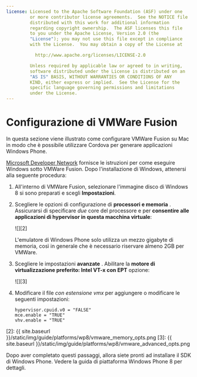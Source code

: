 ```yaml
---
license: Licensed to the Apache Software Foundation (ASF) under one
         or more contributor license agreements.  See the NOTICE file
         distributed with this work for additional information
         regarding copyright ownership.  The ASF licenses this file
         to you under the Apache License, Version 2.0 (the
         "License"); you may not use this file except in compliance
         with the License.  You may obtain a copy of the License at

           http://www.apache.org/licenses/LICENSE-2.0

         Unless required by applicable law or agreed to in writing,
         software distributed under the License is distributed on an
         "AS IS" BASIS, WITHOUT WARRANTIES OR CONDITIONS OF ANY
         KIND, either express or implied.  See the License for the
         specific language governing permissions and limitations
         under the License.
---
```


# Configurazione di VMWare Fusion

In questa sezione viene illustrato come configurare VMWare Fusion su Mac in modo che è possibile utilizzare Cordova per generare applicazioni Windows Phone.

[Microsoft Developer Network][1] fornisce le istruzioni per come eseguire Windows sotto VMWare Fusion. Dopo l'installazione di Windows, attenersi alla seguente procedura:

 [1]: http://msdn.microsoft.com/en-US/library/windows/apps/jj945426

1.  All'interno di VMWare Fusion, selezionare l'immagine disco di Windows 8 si sono preparati e scegli **Impostazioni**.

2.  Scegliere le opzioni di configurazione di **processori e memoria** . Assicurarsi di specificare *due* core del processore e per **consentire alle applicazioni di hypervisor in questa macchina virtuale**:

    ![][2]

    L'emulatore di Windows Phone solo utilizza un mezzo gigabyte di memoria, così in generale che è necessario riservare almeno 2GB per VMWare.

3.  Scegliere le impostazioni **avanzate** . Abilitare la **motore di virtualizzazione preferito: Intel VT-x con EPT** opzione:

    ![][3]

4.  Modificare il file *con estensione vmx* per aggiungere o modificare le seguenti impostazioni:

        hypervisor.cpuid.v0 = "FALSE"
        mce.enable = "TRUE"
        vhv.enable = "TRUE"


 [2]: {{ site.baseurl }}/static/img/guide/platforms/wp8/vmware_memory_opts.png
 [3]: {{ site.baseurl }}/static/img/guide/platforms/wp8/vmware_advanced_opts.png

Dopo aver completato questi passaggi, allora siete pronti ad installare il SDK di Windows Phone. Vedere la guida di piattaforma Windows Phone 8 per dettagli.

